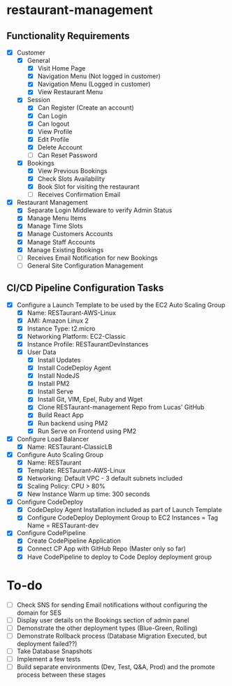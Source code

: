 # restaurant-management

## Functionality Requirements
- [x]  Customer
    - [x]  General
        - [x]  Visit Home Page
        - [x]  Navigation Menu (Not logged in customer)
        - [x]  Navigation Menu (Logged in customer)
        - [x]  View Restaurant Menu
    - [x]  Session
        - [x]  Can Register (Create an account)
        - [x]  Can Login
        - [x]  Can logout
        - [x]  View Profile
        - [x]  Edit Profile
        - [x]  Delete Account
        - [ ]  Can Reset Password
    - [x]  Bookings
        - [x]  View Previous Bookings
        - [x]  Check Slots Availability
        - [x]  Book Slot for visiting the restaurant
        - [ ]  Receives Confirmation Email
- [x]  Restaurant Management
    - [x]  Separate Login Middleware to verify Admin Status
    - [x]  Manage Menu Items
    - [x]  Manage Time Slots
    - [x]  Manage Customers Accounts
    - [x]  Manage Staff Accounts
    - [x]  Manage Existing Bookings
    - [ ]  Receives Email Notification for new Bookings
    - [ ]  General Site Configuration Management

## CI/CD Pipeline Configuration Tasks
- [x]  Configure a Launch Template to be used by the EC2 Auto Scaling Group
    - [x]  Name: RESTaurant-AWS-Linux
    - [x]  AMI: Amazon Linux 2
    - [x]  Instance Type: t2.micro
    - [x]  Networking Platform: EC2-Classic
    - [x]  Instance Profile: RESTaurantDevInstances
    - [x]  User Data
        - [x]  Install Updates
        - [x]  Install CodeDeploy Agent
        - [x]  Install NodeJS
        - [x]  Install PM2
        - [x]  Install Serve
        - [x]  Install Git, VIM, Epel, Ruby and Wget
        - [x]  Clone RESTaurant-management Repo from Lucas' GitHub
        - [x]  Build React App
        - [x]  Run backend using PM2
        - [x]  Run Serve on Frontend using PM2
- [x]  Configure Load Balancer
    - [x]  Name: RESTaurant-ClassicLB
- [x]  Configure Auto Scaling Group
    - [x]  Name: RESTaurant
    - [x]  Template: RESTaurant-AWS-Linux
    - [x]  Networking: Default VPC - 3 default subnets included
    - [x]  Scaling Policy: CPU > 80%
    - [x]  New Instance Warm up time: 300 seconds
- [x]  Configure CodeDeploy
    - [x]  CodeDeploy Agent Installation included as part of Launch Template
    - [x]  Configure CodeDeploy Deployment Group to EC2 Instances = Tag Name = RESTaurant-dev
- [x]  Configure CodePipeline
    - [x]  Create CodePipeline Application
    - [x]  Connect CP App with GitHub Repo (Master only so far)
    - [x]  Have CodePipeline to deploy to Code Deploy deployment group

# To-do
- [ ]  Check SNS for sending Email notifications without configuring the domain for SES
- [ ]  Display user details on the Bookings section of admin panel
- [ ]  Demonstrate the other deployment types (Blue-Green, Rolling)
- [ ]  Demonstrate Rollback process (Database Migration Executed, but deployment failed??)
- [ ]  Take Database Snapshots
- [ ]  Implement a few tests
- [ ]  Build separate environments (Dev, Test, Q&A, Prod) and the promote process between these stages